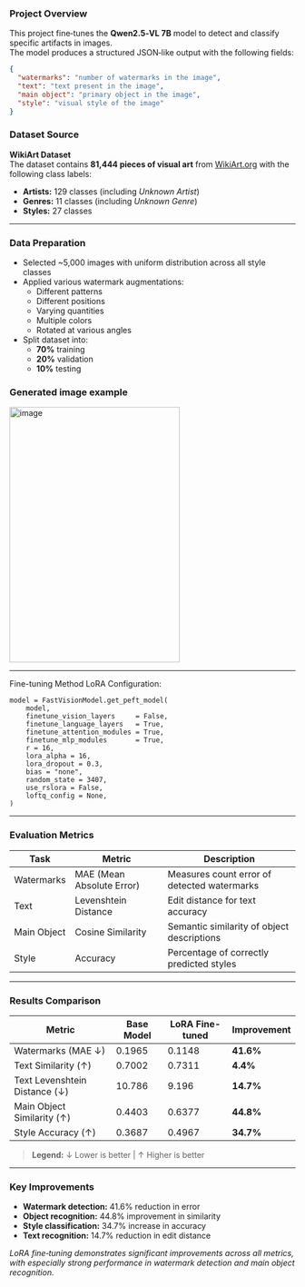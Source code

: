 ### Project Overview

This project fine‑tunes the **Qwen2.5‑VL 7B** model to detect and classify specific artifacts in images.  
The model produces a structured JSON‑like output with the following fields:

```json
{
  "watermarks": "number of watermarks in the image",
  "text": "text present in the image",
  "main object": "primary object in the image",
  "style": "visual style of the image"
}
```

### Dataset Source

**WikiArt Dataset**  
The dataset contains **81,444 pieces of visual art** from [WikiArt.org](https://www.wikiart.org/) with the following class labels:

- **Artists:** 129 classes (including *Unknown Artist*)  
- **Genres:** 11 classes (including *Unknown Genre*)  
- **Styles:** 27 classes  

---

### Data Preparation
  
- Selected ~5,000 images with uniform distribution across all style classes  
- Applied various watermark augmentations:
  - Different patterns  
  - Different positions  
  - Varying quantities  
  - Multiple colors  
  - Rotated at various angles  
- Split dataset into:
  - **70%** training  
  - **20%** validation  
  - **10%** testing

 ### Generated image example
<img width="300" height="450" alt="image" src="https://github.com/user-attachments/assets/dca20545-fab5-403c-9b99-6cfaceaded43" />

---

Fine-tuning Method
LoRA Configuration:

```
model = FastVisionModel.get_peft_model(
    model,
    finetune_vision_layers     = False,
    finetune_language_layers   = True,
    finetune_attention_modules = True,
    finetune_mlp_modules       = True,
    r = 16,
    lora_alpha = 16,
    lora_dropout = 0.3,
    bias = "none",
    random_state = 3407,
    use_rslora = False,
    loftq_config = None,
)
```

---

### Evaluation Metrics

| **Task**       | **Metric**               | **Description**                                 |
|----------------|--------------------------|-------------------------------------------------|
| Watermarks     | MAE (Mean Absolute Error) | Measures count error of detected watermarks     |
| Text           | Levenshtein Distance      | Edit distance for text accuracy                 |
| Main Object    | Cosine Similarity         | Semantic similarity of object descriptions      |
| Style          | Accuracy                  | Percentage of correctly predicted styles         |

---

### Results Comparison

| **Metric**                   | **Base Model** | **LoRA Fine-tuned** | **Improvement** |
|-------------------------------|----------------|----------------------|-----------------|
| Watermarks (MAE ↓)            | 0.1965         | 0.1148               | **41.6%**       |
| Text Similarity (↑)           | 0.7002         | 0.7311               | **4.4%**        |
| Text Levenshtein Distance (↓) | 10.786         | 9.196                | **14.7%**       |
| Main Object Similarity (↑)    | 0.4403         | 0.6377               | **44.8%**       |
| Style Accuracy (↑)            | 0.3687         | 0.4967               | **34.7%**       |

> **Legend:** ↓ Lower is better | ↑ Higher is better

---

### Key Improvements

- **Watermark detection:** 41.6% reduction in error  
- **Object recognition:** 44.8% improvement in similarity  
- **Style classification:** 34.7% increase in accuracy  
- **Text recognition:** 14.7% reduction in edit distance  

*LoRA fine‑tuning demonstrates significant improvements across all metrics, with especially strong performance in watermark detection and main object recognition.*
